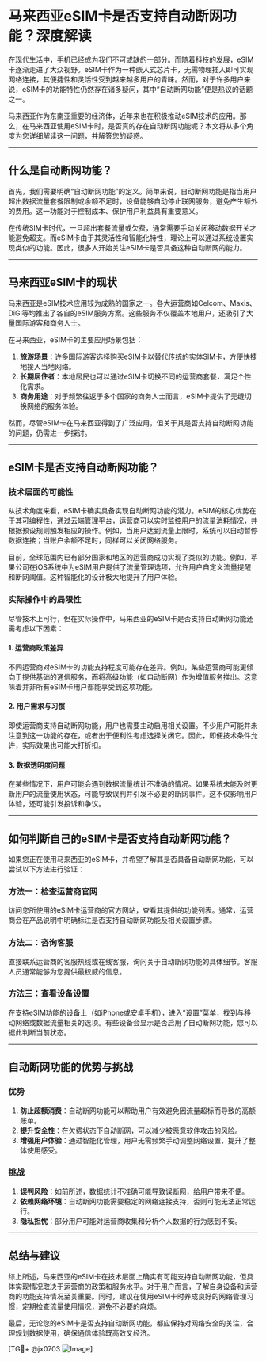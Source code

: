 # 马来西亚eSIM卡是否支持自动断网功能？深度解读

在现代生活中，手机已经成为我们不可或缺的一部分。而随着科技的发展，eSIM卡逐渐走进了大众视野。eSIM卡作为一种嵌入式芯片卡，无需物理插入即可实现网络连接，其便捷性和灵活性受到越来越多用户的青睐。然而，对于许多用户来说，eSIM卡的功能特性仍然存在诸多疑问，其中“自动断网功能”便是热议的话题之一。

马来西亚作为东南亚重要的经济体，近年来也在积极推动eSIM技术的应用。那么，在马来西亚使用eSIM卡时，是否真的存在自动断网功能呢？本文将从多个角度为您详细解读这一问题，并解答您的疑惑。

---

## 什么是自动断网功能？

首先，我们需要明确“自动断网功能”的定义。简单来说，自动断网功能是指当用户超出数据流量套餐限制或余额不足时，设备能够自动停止联网服务，避免产生额外的费用。这一功能对于控制成本、保护用户利益具有重要意义。

在传统SIM卡时代，一旦超出套餐流量或欠费，通常需要手动关闭移动数据开关才能避免超支。而eSIM卡由于其灵活性和智能化特性，理论上可以通过系统设置实现类似的功能。因此，很多人开始关注eSIM卡是否具备这种自动断网的能力。

---

## 马来西亚eSIM卡的现状

马来西亚是eSIM技术应用较为成熟的国家之一。各大运营商如Celcom、Maxis、DiGi等均推出了各自的eSIM服务方案。这些服务不仅覆盖本地用户，还吸引了大量国际游客和商务人士。

在马来西亚，eSIM卡的主要应用场景包括：

1. **旅游场景**：许多国际游客选择购买eSIM卡以替代传统的实体SIM卡，方便快捷地接入当地网络。
2. **长期居住者**：本地居民也可以通过eSIM卡切换不同的运营商套餐，满足个性化需求。
3. **商务用途**：对于频繁往返于多个国家的商务人士而言，eSIM卡提供了无缝切换网络的服务体验。

然而，尽管eSIM卡在马来西亚得到了广泛应用，但关于其是否支持自动断网功能的问题，仍需进一步探讨。

---

## eSIM卡是否支持自动断网功能？

### 技术层面的可能性

从技术角度来看，eSIM卡确实具备实现自动断网功能的潜力。eSIM的核心优势在于其可编程性，通过云端管理平台，运营商可以实时监控用户的流量消耗情况，并根据预设规则触发相应的操作。例如，当用户达到流量上限时，系统可以自动暂停数据连接；当账户余额不足时，同样可以关闭网络服务。

目前，全球范围内已有部分国家和地区的运营商成功实现了类似的功能。例如，苹果公司在iOS系统中为eSIM用户提供了流量管理选项，允许用户自定义流量提醒和断网阈值。这种智能化的设计极大地提升了用户体验。

### 实际操作中的局限性

尽管技术上可行，但在实际操作中，马来西亚的eSIM卡是否支持自动断网功能还需考虑以下因素：

#### 1. 运营商政策差异
不同运营商对eSIM卡的功能支持程度可能存在差异。例如，某些运营商可能更倾向于提供基础的通信服务，而将高级功能（如自动断网）作为增值服务推出。这意味着并非所有eSIM卡用户都能享受到这项功能。

#### 2. 用户需求与习惯
即使运营商支持自动断网功能，用户也需要主动启用相关设置。不少用户可能并未注意到这一功能的存在，或者出于便利性考虑选择关闭它。因此，即便技术条件允许，实际效果也可能大打折扣。

#### 3. 数据透明度问题
在某些情况下，用户可能会遇到数据流量统计不准确的情况。如果系统未能及时更新用户的流量使用状态，可能导致误判并引发不必要的断网事件。这不仅影响用户体验，还可能引发投诉和争议。

---

## 如何判断自己的eSIM卡是否支持自动断网功能？

如果您正在使用马来西亚的eSIM卡，并希望了解其是否具备自动断网功能，可以尝试以下方法进行验证：

### 方法一：检查运营商官网
访问您所使用的eSIM卡运营商的官方网站，查看其提供的功能列表。通常，运营商会在产品说明中明确标注是否支持自动断网功能及相关设置步骤。

### 方法二：咨询客服
直接联系运营商的客服热线或在线客服，询问关于自动断网功能的具体细节。客服人员通常能够为您提供最权威的信息。

### 方法三：查看设备设置
在支持eSIM功能的设备上（如iPhone或安卓手机），进入“设置”菜单，找到与移动网络或数据流量相关的选项。有些设备会显示是否启用了自动断网功能，您可以据此判断当前状态。

---

## 自动断网功能的优势与挑战

### 优势

1. **防止超额消费**：自动断网功能可以帮助用户有效避免因流量超标而导致的高额账单。
2. **提升安全性**：在欠费状态下自动断网，可以减少被恶意软件攻击的风险。
3. **增强用户体验**：通过智能化管理，用户无需频繁手动调整网络设置，提升了整体使用感受。

### 挑战

1. **误判风险**：如前所述，数据统计不准确可能导致误断网，给用户带来不便。
2. **依赖网络环境**：自动断网功能需要稳定的网络连接支持，否则可能无法正常运行。
3. **隐私担忧**：部分用户可能对运营商收集和分析个人数据的行为感到不安。

---

## 总结与建议

综上所述，马来西亚的eSIM卡在技术层面上确实有可能支持自动断网功能，但具体实现情况取决于运营商的政策和服务水平。对于用户而言，了解自身设备和运营商的功能支持情况至关重要。同时，建议在使用eSIM卡时养成良好的网络管理习惯，定期检查流量使用情况，避免不必要的麻烦。

最后，无论您的eSIM卡是否支持自动断网功能，都应保持对网络安全的关注，合理规划数据使用，确保通信体验既高效又经济。

[TG💪+ @jx0703 ![Image](https://github.com/user-attachments/assets/dbca1d08-cadb-493c-b0ec-ad6f7a83f270)]
